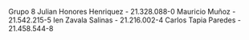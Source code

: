 Grupo 8
Julian Honores Henriquez - 21.328.088-0
Mauricio Muñoz - 21.542.215-5
Ien Zavala Salinas - 21.216.002-4
Carlos Tapia Paredes - 21.458.544-8
